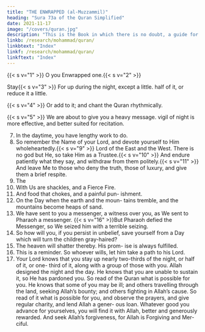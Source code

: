 ```yaml
---
title: "THE ENWRAPPED (al-Muzzammil)"
heading: "Sura 73a of the Quran Simplified"
date: 2021-11-17
image: "/covers/quran.jpg"
description: "This is the Book in which there is no doubt, a guide for the righteous."
linkb: /research/mohammad/quran/
linkbtext: "Index"
linkf: /research/mohammad/quran/
linkftext: "Index"
---
```



{{< s v="1" >}}  O you Enwrapped one.{{< s v="2" >}}  

Stay{{< s v="3" >}}  For
up during the night, except a little.
half of it, or reduce it a little.

{{< s v="4" >}}  Or add to it; and chant the Quran rhythmically.

{{< s v="5" >}}  We are about to give you a heavy message.
vigil of night is more effective, and better suited for recitation.

7. In the daytime, you have lengthy work to do.
8. So remember the Name of your Lord, and devote yourself to Him wholeheartedly.{{< s v="9" >}}  Lord of the East and the West. There is no
god but He, so take Him as a Trustee.{{< s v="10" >}}  And endure patiently what they say, and
withdraw from them politely.{{< s v="11" >}}  And leave Me to those who deny the truth,
those of luxury, and give them a brief respite.
6. The
12. With
Us are shackles, and a Fierce Fire.
13. And food that chokes, and a painful pun-
ishment.
14. On the Day when the earth and the moun-
tains tremble, and the mountains become
heaps of sand.
15. We have sent to you a messenger, a witness
over you, as We sent to Pharaoh a messenger.
{{< s v="16" >}}But Pharaoh defied the Messenger, so We
seized him with a terrible seizing.
17. So how will you, if you persist in unbelief,
save yourself from a Day which will turn the
children gray-haired?
18. The heaven will shatter thereby. His prom-
ise is always fulfilled.
19. This is a reminder. So whoever wills, let
him take a path to his Lord.
20. Your Lord knows that you stay up nearly
two-thirds of the night, or half of it, or one-
third of it, along with a group of those with
you. Allah designed the night and the day. He
knows that you are unable to sustain it, so He
has pardoned you. So read of the Quran what
is possible for you. He knows that some of
you may be ill; and others travelling through
the land, seeking Allah’s bounty; and others
fighting in Allah’s cause. So read of it what is
possible for you, and observe the prayers, and
give regular charity, and lend Allah a gener-
ous loan. Whatever good you advance for
yourselves, you will find it with Allah, better
and generously rewarded. And seek Allah’s
forgiveness, for Allah is Forgiving and Mer-
ciful.

